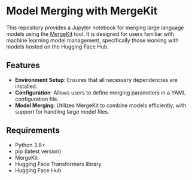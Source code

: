# Model Merging with MergeKit

This repository provides a Jupyter notebook for merging large language models using the [MergeKit](https://github.com/arcee-ai/mergekit) tool. It is designed for users familiar with machine learning model management, specifically those working with models hosted on the Hugging Face Hub.

## Features

- **Environment Setup**: Ensures that all necessary dependencies are installed.
- **Configuration**: Allows users to define merging parameters in a YAML configuration file.
- **Model Merging**: Utilizes MergeKit to combine models efficiently, with support for handling large model files.

## Requirements

- Python 3.8+
- pip (latest version)
- MergeKit
- Hugging Face Transformers library
- Hugging Face Hub


